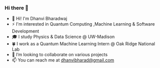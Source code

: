 ### Hi there 👋
- 👋 Hi! I'm Dhanvi Bharadwaj
- ⚡ I'm interested in Quantum Computing ,Machine Learning & Software Development
- 🎓 I study Physics & Data Science @ UW-Madison
- 🍀 I work as a Quantum Machine Learning Intern @ Oak Ridge National Lab
- 🤝 I’m looking to collaborate on various projects
- 📫 You can reach me at dhanvibharad@gmail.com
<!--
**d-bharadwaj/d-bharadwaj** is a ✨ _special_ ✨ repository because its `README.md` (this file) appears on your GitHub profile.

Here are some ideas to get you started:

- 🔭 I’m currently working on ...
- 🌱 I’m currently learning ...
- 👯 I’m looking to collaborate on ...
- 🤔 I’m looking for help with ...
- 💬 Ask me about ...
- 📫 How to reach me: ...
- 😄 Pronouns: ...
- ⚡ Fun fact: ...
-->
